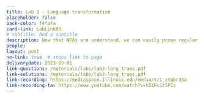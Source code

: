 ```yaml
---
title: Lab 3 - Language transformation
placeholder: false
back-color: f4fafa
card-link: LabLink03
# subtitle: And a subtitle
description: Now that NFAs are understood, we can easily prove regular closure for a variety of operations. 
people:
layout: post
no-link: true  # stops link to page 
deliverydate: 2023-09-01
link-questions: /materials/labs/lab3-lang_trans.pdf
link-solutions: /materials/labs/lab3-lang_trans.pdf
link-recording: https://mediaspace.illinois.edu/media/t/1_ztqbr33a
link-recording-ta: https://www.youtube.com/watch?v=h51Rc1t5P1s
---
```










